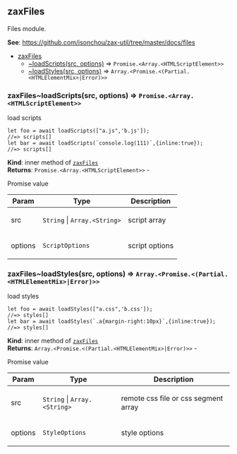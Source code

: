 <a name="module_zaxFiles"></a>

## zaxFiles
<p>Files module.</p>

**See**: https://github.com/jsonchou/zax-util/tree/master/docs/files  

* [zaxFiles](#module_zaxFiles)
    * [~loadScripts(src, options)](#module_zaxFiles..loadScripts) ⇒ <code>Promise.&lt;Array.&lt;HTMLScriptElement&gt;&gt;</code>
    * [~loadStyles(src, options)](#module_zaxFiles..loadStyles) ⇒ <code>Array.&lt;Promise.&lt;(Partial.&lt;HTMLElementMix&gt;\|Error)&gt;&gt;</code>

<a name="module_zaxFiles..loadScripts"></a>

### zaxFiles~loadScripts(src, options) ⇒ <code>Promise.&lt;Array.&lt;HTMLScriptElement&gt;&gt;</code>
<p>load scripts</p>
<pre class="prettyprint source lang-js"><code>let foo = await loadScripts([&quot;a.js&quot;,'b.js']);
//=> scripts[]
let bar = await loadScripts(`console.log(111)`,{inline:true});
//=> scripts[]
</code></pre>

**Kind**: inner method of [<code>zaxFiles</code>](#module_zaxFiles)  
**Returns**: <code>Promise.&lt;Array.&lt;HTMLScriptElement&gt;&gt;</code> - <p>Promise value</p>  

| Param | Type | Description |
| --- | --- | --- |
| src | <code>String</code> \| <code>Array.&lt;String&gt;</code> | <p>script array</p> |
| options | <code>ScriptOptions</code> | <p>script options</p> |

<a name="module_zaxFiles..loadStyles"></a>

### zaxFiles~loadStyles(src, options) ⇒ <code>Array.&lt;Promise.&lt;(Partial.&lt;HTMLElementMix&gt;\|Error)&gt;&gt;</code>
<p>load styles</p>
<pre class="prettyprint source lang-js"><code>let foo = await loadStyles([&quot;a.css&quot;,'b.css']);
//=> styles[]
let bar = await loadStyles(`.a{margin-right:10px}`,{inline:true});
//=> styles[]
</code></pre>

**Kind**: inner method of [<code>zaxFiles</code>](#module_zaxFiles)  
**Returns**: <code>Array.&lt;Promise.&lt;(Partial.&lt;HTMLElementMix&gt;\|Error)&gt;&gt;</code> - <p>Promise value</p>  

| Param | Type | Description |
| --- | --- | --- |
| src | <code>String</code> \| <code>Array.&lt;String&gt;</code> | <p>remote css file or css segment array</p> |
| options | <code>StyleOptions</code> | <p>style options</p> |

